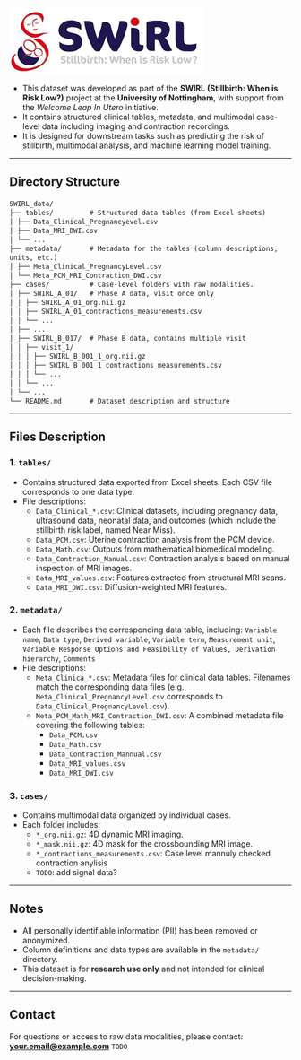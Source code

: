 ![SWIRL logo](Swirl-logo.jpg)

- This dataset was developed as part of the **SWIRL (Stillbirth: When is Risk Low?)** project at the **University of Nottingham**, with support from the *Welcome Leap In Utero* initiative.  
- It contains structured clinical tables, metadata, and multimodal case-level data including imaging and contraction recordings.  
- It is designed for downstream tasks such as predicting the risk of stillbirth, multimodal analysis, and machine learning model training.
---

## Directory Structure

```
SWIRL_data/
├── tables/         # Structured data tables (from Excel sheets)
│ ├── Data_Clinical_Pregnancyevel.csv
│ ├── Data_MRI_DWI.csv
│ └── ...
├── metadata/       # Metadata for the tables (column descriptions, units, etc.)
│ ├── Meta_Clinical_PregnancyLevel.csv
│ └── Meta_PCM_MRI_Contraction_DWI.csv
├── cases/          # Case-level folders with raw modalities.
│ ├── SWIRL_A_01/   # Phase A data, visit once only
│ │ ├── SWIRL_A_01_org.nii.gz
│ │ ├── SWIRL_A_01_contractions_measurements.csv
│ │ └── ...
│ ├── ...
│ ├── SWIRL_B_017/  # Phase B data, contains multiple visit
│ │ ├── visit_1/
│ │ │ ├── SWIRL_B_001_1_org.nii.gz
│ │ │ ├── SWIRL_B_001_1_contractions_measurements.csv
│ │ │ └── ...
│ │ └── ...
│ └── ...
└── README.md       # Dataset description and structure
```

---

## Files Description


### 1. `tables/`
- Contains structured data exported from Excel sheets. Each CSV file corresponds to one data type.
- File descriptions:
  - `Data_Clinical_*.csv`: Clinical datasets, including pregnancy data, ultrasound data, neonatal data, and outcomes (which include the stillbirth risk label, named Near Miss).
  - `Data_PCM.csv`: Uterine contraction analysis from the PCM device.
  - `Data_Math.csv`: Outputs from mathematical biomedical modeling.
  - `Data_Contraction_Manual.csv`: Contraction analysis based on manual inspection of MRI images.
  - `Data_MRI_values.csv`: Features extracted from structural MRI scans.
  - `Data_MRI_DWI.csv`: Diffusion-weighted MRI features.

### 2. `metadata/`
- Each file describes the corresponding data table, including:
  `Variable name`, `Data type`, `Derived variable`, `Variable term`, `Measurement unit`, `Variable Response Options and Feasibility of Values, Derivation hierarchy`, `Comments`
- File descriptions:
  - `Meta_Clinica_*.csv`: Metadata files for clinical data tables. Filenames match the corresponding data files (e.g., `Meta_Clinical_PregnancyLevel.csv` corresponds to `Data_Clinical_PregnancyLevel.csv`).
  - `Meta_PCM_Math_MRI_Contraction_DWI.csv`: A combined metadata file covering the following tables:
    - `Data_PCM.csv`
    - `Data_Math.csv`
    - `Data_Contraction_Mannual.csv`
    - `Data_MRI_values.csv`
    - `Data_MRI_DWI.csv`

### 3. `cases/`
- Contains multimodal data organized by individual cases.
- Each folder includes:
  - `*_org.nii.gz`: 4D dynamic MRI imaging.
  - `*_mask.nii.gz`: 4D mask for the crossbounding MRI image.
  - `*_contractions_measurements.csv`: Case level mannuly checked contraction anylisis
  - `TODO`: add signal data?
---

## Notes

- All personally identifiable information (PII) has been removed or anonymized.
- Column definitions and data types are available in the `metadata/` directory.
- This dataset is for **research use only** and not intended for clinical decision-making.

---

## Contact

For questions or access to raw data modalities, please contact:  
**<your.email@example.com>**
`TODO`

